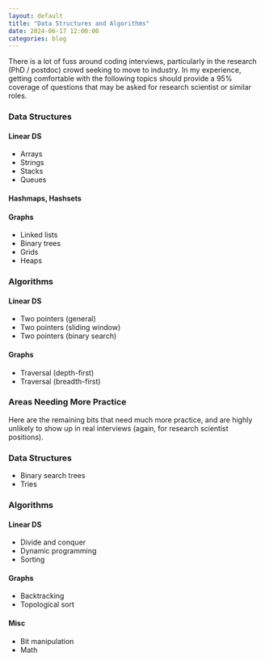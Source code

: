 ```yaml
---
layout: default
title: "Data Structures and Algorithms"
date: 2024-06-17 12:00:00
categories: blog
---
```


There is a lot of fuss around coding interviews, particularly in the research (PhD / postdoc) crowd seeking to move to industry. In my experience, getting comfortable with the following topics should provide a 95% coverage of questions that may be asked for research scientist or similar roles.

### Data Structures

#### Linear DS
- Arrays
- Strings
- Stacks
- Queues

#### Hashmaps, Hashsets

#### Graphs
- Linked lists
- Binary trees
- Grids
- Heaps

### Algorithms

#### Linear DS
- Two pointers (general)
- Two pointers (sliding window)
- Two pointers (binary search)

#### Graphs
- Traversal (depth-first)
- Traversal (breadth-first)

### Areas Needing More Practice

Here are the remaining bits that need much more practice, and are highly unlikely to show up in real interviews (again, for research scientist positions).

### Data Structures

- Binary search trees
- Tries

### Algorithms

#### Linear DS
- Divide and conquer
- Dynamic programming
- Sorting

#### Graphs
- Backtracking
- Topological sort

#### Misc
- Bit manipulation
- Math
